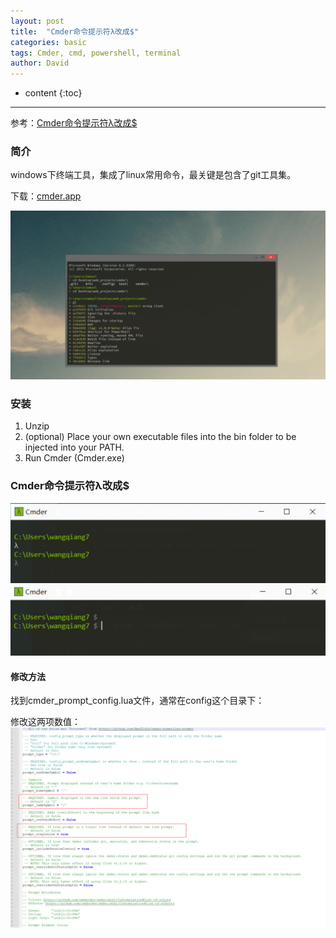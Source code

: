 ```yaml
---
layout: post
title:  "Cmder命令提示符λ改成$"
categories: basic
tags: Cmder, cmd, powershell, terminal
author: David
---
```


* content
{:toc}

---

参考：[Cmder命令提示符λ改成$](https://blog.csdn.net/weixin_45701789/article/details/124129247)

### 简介

windows下终端工具，集成了linux常用命令，最关键是包含了git工具集。

下载：[cmder.app](https://cmder.app/)

![Cmder](https://github.com/titron/titron.github.io/raw/master/img/2025-02-11-Cmder_main.png)


### 安装

1. Unzip
2. (optional) Place your own executable files into the bin folder to be injected into your PATH.
3. Run Cmder (Cmder.exe)

### Cmder命令提示符λ改成$
![old bash character](https://github.com/titron/titron.github.io/raw/master/img/2025-02-11-Cmder_old.png)
![new bash character](https://github.com/titron/titron.github.io/raw/master/img/2025-02-11-Cmder_new.png)


#### 修改方法

找到cmder_prompt_config.lua文件，通常在config这个目录下：

修改这两项数值：
![change config](https://github.com/titron/titron.github.io/raw/master/img/2025-02-11-Cmder_config.png)
